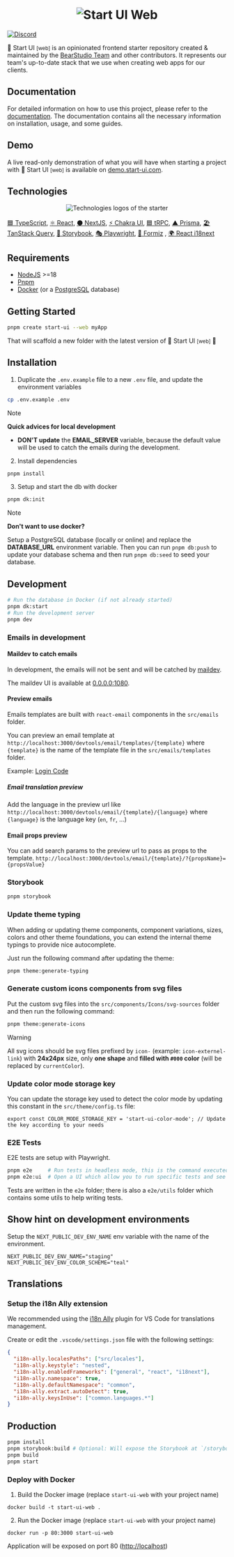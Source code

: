 <h1 align="center"><img src=".github/assets/thumbnail.png" alt="Start UI Web" /></h1>

[![Discord](https://img.shields.io/discord/452798408491663361)](https://go.bearstudio.fr/discord)

🚀 Start UI <small>[web]</small> is an opinionated frontend starter repository created & maintained by the [BearStudio Team](https://www.bearstudio.fr/team) and other contributors.
It represents our team's up-to-date stack that we use when creating web apps for our clients.

## Documentation

For detailed information on how to use this project, please refer to the [documentation](https://docs.web.start-ui.com). The documentation contains all the necessary information on installation, usage, and some guides.

## Demo

A live read-only demonstration of what you will have when starting a project with 🚀 Start UI <small>[web]</small> is available on [demo.start-ui.com](https://demo.start-ui.com).

## Technologies

<div align="center" style="margin: 0 0 16px 0"><img src=".github/assets/tech-logos.png" alt="Technologies logos of the starter" /></div>

[🟦 TypeScript](https://www.typescriptlang.org/), [⚛️ React](https://react.dev/), [⚫️ NextJS](https://nextjs.org/), [⚡️ Chakra UI](https://chakra-ui.com/),  [🟦 tRPC](https://trpc.io/), [▲ Prisma](https://www.prisma.io/), [🏖️ TanStack Query](https://react-query.tanstack.com/), [📕 Storybook](https://storybook.js.org/), [🎭 Playwright](https://playwright.dev/), [🐜 Formiz](https://formiz-react.com/)
, [🌍 React i18next](https://react.i18next.com/)


## Requirements

- [NodeJS](https://nodejs.org/) >=18
- [Pnpm](https://pnpm.io/)
- [Docker](https://www.docker.com/) (or a [PostgreSQL](https://www.postgresql.org/) database)

## Getting Started

```bash
pnpm create start-ui --web myApp
```

That will scaffold a new folder with the latest version of 🚀 Start UI <small>[web]</small> 🎉

## Installation

1. Duplicate the `.env.example` file to a new `.env` file, and update the environment variables

```bash
cp .env.example .env
```

> [!NOTE]
> **Quick advices for local development**
> - **DON'T update** the **EMAIL_SERVER** variable, because the default value will be used to catch the emails during the development.


2. Install dependencies
```bash
pnpm install
```

3. Setup and start the db with docker
```bash
pnpm dk:init
```
> [!NOTE]
> **Don't want to use docker?**
>
> Setup a PostgreSQL database (locally or online) and replace the **DATABASE_URL** environment variable. Then you can run `pnpm db:push` to update your database schema and then run `pnpm db:seed` to seed your database.

## Development

```bash
# Run the database in Docker (if not already started)
pnpm dk:start
# Run the development server
pnpm dev
```

### Emails in development

#### Maildev to catch emails

In development, the emails will not be sent and will be catched by [maildev](https://github.com/maildev/maildev).

The maildev UI is available at [0.0.0.0:1080](http://0.0.0.0:1080).

#### Preview emails

Emails templates are built with `react-email` components in the `src/emails` folder.

You can preview an email template at `http://localhost:3000/devtools/email/templates/{template}` where `{template}` is the name of the template file in the `src/emails/templates` folder.

Example: [Login Code](http://localhost:3000/devtools/email/login-code)

##### Email translation preview

Add the language in the preview url like `http://localhost:3000/devtools/email/{template}/{language}` where `{language}` is the language key (`en`, `fr`, ...)

#### Email props preview

You can add search params to the preview url to pass as props to the template.
`http://localhost:3000/devtools/email/{template}/?{propsName}={propsValue}`

### Storybook

```bash
pnpm storybook
```

### Update theme typing

When adding or updating theme components, component variations, sizes, colors and other theme foundations, you can extend the internal theme typings to provide nice autocomplete.

Just run the following command after updating the theme:

```bash
pnpm theme:generate-typing
```

### Generate custom icons components from svg files

Put the custom svg files into the `src/components/Icons/svg-sources` folder and then run the following command:

```bash
pnpm theme:generate-icons
```

> [!WARNING]
> All svg icons should be svg files prefixed by `icon-` (example: `icon-externel-link`) with **24x24px** size, only **one shape** and **filled with `#000` color** (will be replaced by `currentColor`).


### Update color mode storage key

You can update the storage key used to detect the color mode by updating this constant in the `src/theme/config.ts` file:

```tsx
export const COLOR_MODE_STORAGE_KEY = 'start-ui-color-mode'; // Update the key according to your needs
```

### E2E Tests

E2E tests are setup with Playwright.

```sh
pnpm e2e     # Run tests in headless mode, this is the command executed in CI
pnpm e2e:ui  # Open a UI which allow you to run specific tests and see test execution
```

Tests are written in the `e2e` folder; there is also a `e2e/utils` folder which contains some utils to help writing tests.

## Show hint on development environments

Setup the `NEXT_PUBLIC_DEV_ENV_NAME` env variable with the name of the environment.

```
NEXT_PUBLIC_DEV_ENV_NAME="staging"
NEXT_PUBLIC_DEV_ENV_COLOR_SCHEME="teal"
```

## Translations

### Setup the i18n Ally extension

We recommended using the [i18n Ally](https://marketplace.visualstudio.com/items?itemName=lokalise.i18n-ally) plugin for VS Code for translations management.

Create or edit the `.vscode/settings.json` file with the following settings:

```json
{
  "i18n-ally.localesPaths": ["src/locales"],
  "i18n-ally.keystyle": "nested",
  "i18n-ally.enabledFrameworks": ["general", "react", "i18next"],
  "i18n-ally.namespace": true,
  "i18n-ally.defaultNamespace": "common",
  "i18n-ally.extract.autoDetect": true,
  "i18n-ally.keysInUse": ["common.languages.*"]
}
```

## Production

```bash
pnpm install
pnpm storybook:build # Optional: Will expose the Storybook at `/storybook`
pnpm build
pnpm start
```

### Deploy with Docker

1. Build the Docker image (replace `start-ui-web` with your project name)
```
docker build -t start-ui-web .
```

2. Run the Docker image (replace `start-ui-web` with your project name)
```
docker run -p 80:3000 start-ui-web
```
Application will be exposed on port 80 ([http://localhost](http://localhost))

